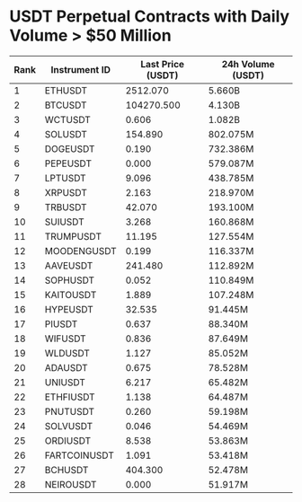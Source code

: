 # USDT Perpetual Contracts with Daily Volume > $50 Million

| Rank | Instrument ID | Last Price (USDT) | 24h Volume (USDT) |
|------|---------------|-------------------|-------------------|
| 1 | ETHUSDT | 2512.070 | 5.660B |
| 2 | BTCUSDT | 104270.500 | 4.130B |
| 3 | WCTUSDT | 0.606 | 1.082B |
| 4 | SOLUSDT | 154.890 | 802.075M |
| 5 | DOGEUSDT | 0.190 | 732.386M |
| 6 | PEPEUSDT | 0.000 | 579.087M |
| 7 | LPTUSDT | 9.096 | 438.785M |
| 8 | XRPUSDT | 2.163 | 218.970M |
| 9 | TRBUSDT | 42.070 | 193.100M |
| 10 | SUIUSDT | 3.268 | 160.868M |
| 11 | TRUMPUSDT | 11.195 | 127.554M |
| 12 | MOODENGUSDT | 0.199 | 116.337M |
| 13 | AAVEUSDT | 241.480 | 112.892M |
| 14 | SOPHUSDT | 0.052 | 110.849M |
| 15 | KAITOUSDT | 1.889 | 107.248M |
| 16 | HYPEUSDT | 32.535 | 91.445M |
| 17 | PIUSDT | 0.637 | 88.340M |
| 18 | WIFUSDT | 0.836 | 87.649M |
| 19 | WLDUSDT | 1.127 | 85.052M |
| 20 | ADAUSDT | 0.675 | 78.528M |
| 21 | UNIUSDT | 6.217 | 65.482M |
| 22 | ETHFIUSDT | 1.138 | 64.487M |
| 23 | PNUTUSDT | 0.260 | 59.198M |
| 24 | SOLVUSDT | 0.046 | 54.469M |
| 25 | ORDIUSDT | 8.538 | 53.863M |
| 26 | FARTCOINUSDT | 1.091 | 53.418M |
| 27 | BCHUSDT | 404.300 | 52.478M |
| 28 | NEIROUSDT | 0.000 | 51.917M |
